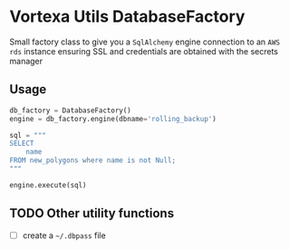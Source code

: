 # Vortexa Utils DatabaseFactory

Small factory class to give you a `SqlAlchemy` engine connection to an
`AWS rds` instance ensuring SSL and credentials are obtained with the secrets manager
## Usage

```python
db_factory = DatabaseFactory()
engine = db_factory.engine(dbname='rolling_backup')

sql = """
SELECT
    name
FROM new_polygons where name is not Null;
"""

engine.execute(sql)
```
## TODO Other utility functions

- [ ]  create a `~/.dbpass` file
